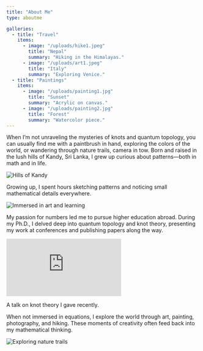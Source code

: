 ```yaml
---
title: "About Me"
type: aboutme

galleries:
  - title: "Travel"
    items:
      - image: "/uploads/hike1.jpeg"
        title: "Nepal"
        summary: "Hiking in the Himalayas."
      - image: "/uploads/art1.jpeg"
        title: "Italy"
        summary: "Exploring Venice."
  - title: "Paintings"
    items:
      - image: "/uploads/painting1.jpg"
        title: "Sunset"
        summary: "Acrylic on canvas."
      - image: "/uploads/painting2.jpg"
        title: "Forest"
        summary: "Watercolor piece."
---
```


<div class="flex flex-col gap-6">

<p>When I’m not unraveling the mysteries of knots and quantum topology, you can usually find me with a paintbrush in hand, exploring the colors of the world, or wandering through nature trails, camera in tow. Born and raised in the lush hills of Kandy, Sri Lanka, I grew up curious about patterns—both in math and in life.</p>

<img src="/uploads/kandy.png" class="w-1/4 float-left mr-4 mb-4 rounded-xl shadow-md" alt="Hills of Kandy">
<p>Growing up, I spent hours sketching patterns and noticing small mathematical details everywhere.</p>

<img src="/uploads/art1.jpeg" class="w-1/4 float-right ml-4 mb-4 rounded-xl shadow-md" alt="Immersed in art and learning">
<p>My passion for numbers led me to pursue higher education abroad. During my Ph.D., I delved deep into quantum topology and knot theory, presenting my work at conferences and publishing papers along the way.</p>

<div class="float-left w-2/3 mb-4 ml-0 mr-4">
<iframe class="w-full aspect-video rounded-lg" src="https://www.youtube.com/embed/YOUR_VIDEO_ID" frameborder="0" allowfullscreen></iframe>
<p class="text-sm text-gray-600 mt-1">A talk on knot theory I gave recently.</p>
</div>

<p>When not immersed in equations, I explore the world through art, painting, photography, and hiking. These moments of creativity often feed back into my mathematical thinking.</p>

<img src="/uploads/hike1.jpeg" class="w-1/4 float-left mr-4 mb-4 rounded-xl shadow-md" alt="Exploring nature trails">

<div class="clear-both"></div>
</div>




